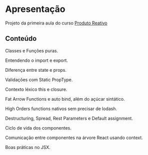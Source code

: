# Apresentação
Projeto da primeira aula do curso [Produto Reativo](http://produtoreativo.com.br/cursos/react)

## Conteúdo

Classes e Funções puras.

Entendendo o import e export.

Diferença entre state e props.

Validações com Static PropType.

Contexto léxico this e closure.

Fat Arrow Functions e auto bind, além do açúcar sintático.

High Orders functions nativos sem precisar de lodash.

Destructuring, Spread, Rest Parameters e Default assignment. 

Ciclo de vida dos componentes.

Comunicação entre componentes na árvore React usando context.

Boas práticas no JSX.
